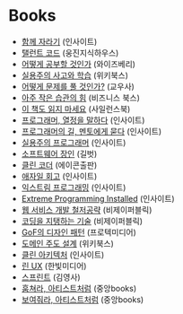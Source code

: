 # Books

- [함께 자라기](https://bit.ly/2Al4qdi) (인사이트)
- [탤런트 코드](https://bit.ly/2AorMPb) (웅진지식하우스)
- [어떻게 공부할 것인가](https://www.mirae-n.com/cl/mn-cl-6-04.frm?ProductNum=6001933&linkServiceCd=CL0021SC) (와이즈베리)
- [실용주의 사고와 학습](https://wikibook.co.kr/ptal-reprint) (위키북스)
- [어떻게 문제를 풀 것인가?](https://books.google.co.kr/books?id=e8DQMgAACAAJ) (교우사)
- [아주 작은 습관의 힘](https://bit.ly/2QaBa3J) (비즈니스 북스)
- [이 책도 읽지 마세요](https://bit.ly/2Ak7w1e) (사일런스북)
- [프로그래머, 열정을 말하다](https://bit.ly/2Q93Qdr) (인사이트)
- [프로그래머의 길, 멘토에게 묻다](https://bit.ly/35xokEM) (인사이트)
- [실용주의 프로그래머](https://bit.ly/3Ikim8M) (인사이트)
- [소프트웨어 장인](https://bit.ly/2AgHWKA) (길벗)
- [클린 코더](https://bit.ly/2AklW1y) (에이콘출판)
- [애자일 회고](https://bit.ly/2AhDACT) (인사이트)
- [익스트림 프로그래밍](https://ebook.insightbook.co.kr/book/48) (인사이트)
- [Extreme Programming Installed](https://books.google.co.kr/books/about/EXTREME_PROGRAMMING_INSTALLED.html?id=2G7xMQAACAAJ) (인사이트)
- [웹 서비스 개발 철저공략](https://bjpublic.tistory.com/191) (비제이퍼블릭)
- [코딩을 지탱하는 기술](https://bjpublic.tistory.com/171) (비제이퍼블릭)
- [GoF의 디자인 패턴](https://books.google.co.kr/books?id=irjstAEACAAJ) (프로텍미디어)
- [도메인 주도 설계](https://wikibook.co.kr/domain-driven-design) (위키북스)
- [클린 아키텍처](https://bit.ly/2MujJse) (인사이트)
- [린 UX](https://bit.ly/2AmSebW) (한빛미디어)
- [스프린트](https://bit.ly/2AfuKFM) (김영사)
- [훔쳐라, 아티스트처럼](https://bit.ly/2Es7nei) (중앙books)
- [보여줘라, 아티스트처럼](https://bit.ly/35zMN7G) (중앙books)
